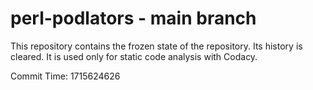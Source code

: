 # perl-podlators - main branch

This repository contains the frozen state of the repository.
Its history is cleared. It is used only for static code
analysis with Codacy.

Commit Time: 1715624626